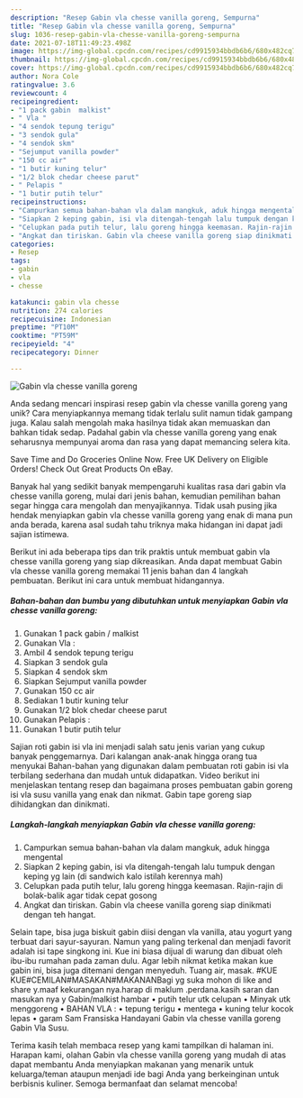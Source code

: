 ```yaml
---
description: "Resep Gabin vla chesse vanilla goreng, Sempurna"
title: "Resep Gabin vla chesse vanilla goreng, Sempurna"
slug: 1036-resep-gabin-vla-chesse-vanilla-goreng-sempurna
date: 2021-07-18T11:49:23.498Z
image: https://img-global.cpcdn.com/recipes/cd9915934bbdb6b6/680x482cq70/gabin-vla-chesse-vanilla-goreng-foto-resep-utama.jpg
thumbnail: https://img-global.cpcdn.com/recipes/cd9915934bbdb6b6/680x482cq70/gabin-vla-chesse-vanilla-goreng-foto-resep-utama.jpg
cover: https://img-global.cpcdn.com/recipes/cd9915934bbdb6b6/680x482cq70/gabin-vla-chesse-vanilla-goreng-foto-resep-utama.jpg
author: Nora Cole
ratingvalue: 3.6
reviewcount: 4
recipeingredient:
- "1 pack gabin  malkist"
- " Vla "
- "4 sendok tepung terigu"
- "3 sendok gula"
- "4 sendok skm"
- "Sejumput vanilla powder"
- "150 cc air"
- "1 butir kuning telur"
- "1/2 blok chedar cheese parut"
- " Pelapis "
- "1 butir putih telur"
recipeinstructions:
- "Campurkan semua bahan-bahan vla dalam mangkuk, aduk hingga mengental"
- "Siapkan 2 keping gabin, isi vla ditengah-tengah lalu tumpuk dengan keping yg lain (di sandwich kalo istilah kerennya mah)"
- "Celupkan pada putih telur, lalu goreng hingga keemasan. Rajin-rajin di bolak-balik agar tidak cepat gosong"
- "Angkat dan tiriskan. Gabin vla cheese vanilla goreng siap dinikmati dengan teh hangat."
categories:
- Resep
tags:
- gabin
- vla
- chesse

katakunci: gabin vla chesse 
nutrition: 274 calories
recipecuisine: Indonesian
preptime: "PT10M"
cooktime: "PT59M"
recipeyield: "4"
recipecategory: Dinner

---
```



![Gabin vla chesse vanilla goreng](https://img-global.cpcdn.com/recipes/cd9915934bbdb6b6/680x482cq70/gabin-vla-chesse-vanilla-goreng-foto-resep-utama.jpg)

Anda sedang mencari inspirasi resep gabin vla chesse vanilla goreng yang unik? Cara menyiapkannya memang tidak terlalu sulit namun tidak gampang juga. Kalau salah mengolah maka hasilnya tidak akan memuaskan dan bahkan tidak sedap. Padahal gabin vla chesse vanilla goreng yang enak seharusnya mempunyai aroma dan rasa yang dapat memancing selera kita.

Save Time and Do Groceries Online Now. Free UK Delivery on Eligible Orders! Check Out Great Products On eBay.

Banyak hal yang sedikit banyak mempengaruhi kualitas rasa dari gabin vla chesse vanilla goreng, mulai dari jenis bahan, kemudian pemilihan bahan segar hingga cara mengolah dan menyajikannya. Tidak usah pusing jika hendak menyiapkan gabin vla chesse vanilla goreng yang enak di mana pun anda berada, karena asal sudah tahu triknya maka hidangan ini dapat jadi sajian istimewa.


Berikut ini ada beberapa tips dan trik praktis untuk membuat gabin vla chesse vanilla goreng yang siap dikreasikan. Anda dapat membuat Gabin vla chesse vanilla goreng memakai 11 jenis bahan dan 4 langkah pembuatan. Berikut ini cara untuk membuat hidangannya.

<!--inarticleads1-->

##### Bahan-bahan dan bumbu yang dibutuhkan untuk menyiapkan Gabin vla chesse vanilla goreng:

1. Gunakan 1 pack gabin / malkist
1. Gunakan  Vla :
1. Ambil 4 sendok tepung terigu
1. Siapkan 3 sendok gula
1. Siapkan 4 sendok skm
1. Siapkan Sejumput vanilla powder
1. Gunakan 150 cc air
1. Sediakan 1 butir kuning telur
1. Gunakan 1/2 blok chedar cheese parut
1. Gunakan  Pelapis :
1. Gunakan 1 butir putih telur


Sajian roti gabin isi vla ini menjadi salah satu jenis varian yang cukup banyak penggemarnya. Dari kalangan anak-anak hingga orang tua menyukai Bahan-bahan yang digunakan dalam pembuatan roti gabin isi vla terbilang sederhana dan mudah untuk didapatkan. Video berikut ini menjelaskan tentang resep dan bagaimana proses pembuatan gabin goreng isi vla susu vanilla yang enak dan nikmat. Gabin tape goreng siap dihidangkan dan dinikmati. 

<!--inarticleads2-->

##### Langkah-langkah menyiapkan Gabin vla chesse vanilla goreng:

1. Campurkan semua bahan-bahan vla dalam mangkuk, aduk hingga mengental
1. Siapkan 2 keping gabin, isi vla ditengah-tengah lalu tumpuk dengan keping yg lain (di sandwich kalo istilah kerennya mah)
1. Celupkan pada putih telur, lalu goreng hingga keemasan. Rajin-rajin di bolak-balik agar tidak cepat gosong
1. Angkat dan tiriskan. Gabin vla cheese vanilla goreng siap dinikmati dengan teh hangat.


Selain tape, bisa juga biskuit gabin diisi dengan vla vanilla, atau yogurt yang terbuat dari sayur-sayuran. Namun yang paling terkenal dan menjadi favorit adalah isi tape singkong ini. Kue ini biasa dijual di warung dan dibuat oleh ibu-ibu rumahan pada zaman dulu. Agar lebih nikmat ketika makan kue gabin ini, bisa juga ditemani dengan menyeduh. Tuang air, masak. #KUE KUE#CEMILAN#MASAKAN#MAKANANBagi yg suka mohon di like and share y.maaf kekurangan nya.harap di maklum .perdana.kasih saran dan masukan nya y Gabin/malkist hambar • putih telur utk celupan • Minyak utk menggoreng • BAHAN VLA : • tepung terigu • mentega • kuning telur kocok lepas • garam Sam Fransiska Handayani Gabin vla chesse vanilla goreng Gabin Vla Susu. 

Terima kasih telah membaca resep yang kami tampilkan di halaman ini. Harapan kami, olahan Gabin vla chesse vanilla goreng yang mudah di atas dapat membantu Anda menyiapkan makanan yang menarik untuk keluarga/teman ataupun menjadi ide bagi Anda yang berkeinginan untuk berbisnis kuliner. Semoga bermanfaat dan selamat mencoba!

